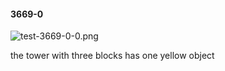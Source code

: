 #### 3669-0
![test-3669-0-0.png](https://github.com/lil-lab/nlvr/raw/master/nlvr/test/images/0/test-3669-0-0.png "test-3669-0-0.png")

the tower with three blocks has one yellow object